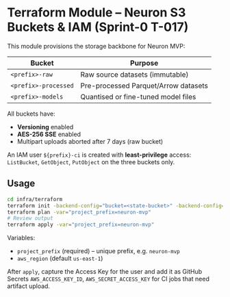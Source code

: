 # Terraform Module – Neuron S3 Buckets & IAM (Sprint-0 T-017)

This module provisions the storage backbone for Neuron MVP:

| Bucket            | Purpose                               |
|-------------------|---------------------------------------|
| `<prefix>-raw`    | Raw source datasets (immutable)       |
| `<prefix>-processed` | Pre-processed Parquet/Arrow datasets |
| `<prefix>-models` | Quantised or fine-tuned model files   |

All buckets have:
* **Versioning** enabled
* **AES-256 SSE** enabled
* Multipart uploads aborted after 7 days (raw bucket)

An IAM user `${prefix}-ci` is created with **least-privilege** access:
`ListBucket`, `GetObject`, `PutObject` on the three buckets only.

## Usage

```bash
cd infra/terraform
terraform init -backend-config="bucket=<state-bucket>" -backend-config="key=neuron.tfstate"
terraform plan -var="project_prefix=neuron-mvp"
# Review output
terraform apply -var="project_prefix=neuron-mvp"
```

Variables:
* `project_prefix` (required) – unique prefix, e.g. `neuron-mvp`
* `aws_region` (default `us-east-1`)

After `apply`, capture the Access Key for the user and add it as GitHub
Secrets `AWS_ACCESS_KEY_ID`, `AWS_SECRET_ACCESS_KEY` for CI jobs that need
artifact upload.
